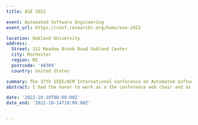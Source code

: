 ```yaml
---
title: ASE 2022

event: Automated Software Engineering 
event_url: https://conf.researchr.org/home/ase-2022

location: Oakland University
address:
  Street: 312 Meadow Brook Road Oakland Center
  city: Rochester
  region: MI
  postcode: '48309'
  country: United States

summary: The 37th IEEE/ACM International Conference on Automated Software Engineering (ASE 2022) was held at Oakland Center (OC), MI, USA.
abstract: I had the honor to work as a the conference web chair and as a student volunteer.

date: '2022-10-10T08:00:00Z'
date_end: '2022-10-14T18:00:00Z'


---
```




